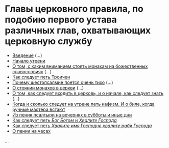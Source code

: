 
# Главы церковного правила, по подобию первого устава различных глав, охватывающих церковную службу

- [Введение](01.md) (...)
- [Начало утрени](02.md)
- [О том, с каким вниманием стоять монахам на божественных славословиях](03.md) (...)
- [Как следует петь Троичен](04.md)
- [Почему шестопсалмие поется очень тихо](05.md) (...)
- [О стоянии монахов в церкви](06.md) (...)
- [О том, как следует входить в церковь, и о начале, как следует знать](07.md) (...)
- [Когда и сколько следует на утрене петь кафизм. И о биле, когда ручные мастера встают](08.md)
- [Из пения псалтыри на вечернях в субботы и иные дни](09.md)
- [Как следует петь *Бог Богом* и *Хвалите Господа*](10.md)
- [Как следует петь *Хвалите имя Господне хвалите раби Господа*](11.md)
- [О пении на часах](12.md)


...


 